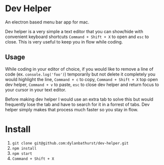# Dev Helper
An electron based menu bar app for mac.

Dev helper is a very simple a text editor that you can show/hide with convenient keyboard shortcuts `Command + Shift + X` to open and `esc` to close. This is very useful to keep you in flow while coding. 

## Usage
While coding in your editor of choice, if you would like to remove a line of code (ex. `console.log('foo')`) temporarily but not delete it completely you would highlight the line, `Command + c` to copy, `Command + Shift + X` top open dev helper, `Command + v` to paste, `esc` to close dev helper and return focus to your cursor in your text editor.

Before making dev helper I would use an extra tab to solve this but would frequently lose the tab and have to search for it in a forrest of tabs. Dev helper simply makes that process much faster so you stay in flow.

# Install
1. `git clone git@github.com:dylanbathurst/dev-helper.git`
1. `npm install`
1. `npm start`
1. `Command + Shift + X`
